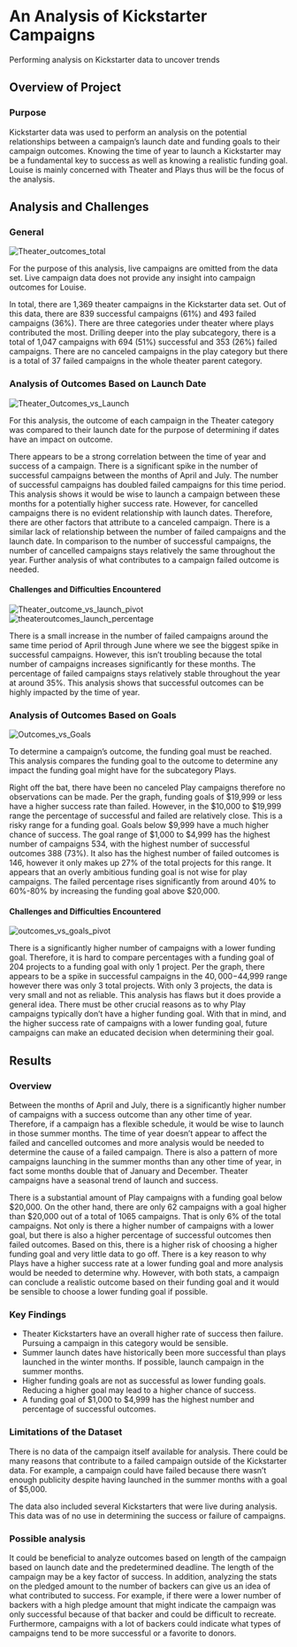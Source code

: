 # An Analysis of Kickstarter Campaigns
Performing analysis on Kickstarter data to uncover trends

## Overview of Project
### Purpose
Kickstarter data was used to perform an analysis on the potential relationships between a campaign’s launch date and funding goals to their campaign outcomes. Knowing the time of year to launch a Kickstarter may be a fundamental key to success as well as knowing a realistic funding goal. Louise is mainly concerned with Theater and Plays thus will be the focus of the analysis. 

## Analysis and Challenges
### General
![Theater_outcomes_total](theater_outcomes_total.png)

For the purpose of this analysis, live campaigns are omitted from the data set. Live campaign data does not provide any insight into campaign outcomes for Louise. 

In total, there are 1,369 theater campaigns in the Kickstarter data set.  Out of this data, there are 839 successful campaigns (61%) and 493 failed campaigns (36%). There are three categories under theater where plays contributed the most. Drilling deeper into the play subcategory, there is a total of 1,047 campaigns with 694 (51%) successful and 353 (26%) failed campaigns. There are no canceled campaigns in the play category but there is a total of 37 failed campaigns in the whole theater parent category.

### Analysis of Outcomes Based on Launch Date
![Theater_Outcomes_vs_Launch](Theater_Outcomes_vs_Launch.png)

For this analysis, the outcome of each campaign in the Theater category was compared to their launch date for the purpose of determining if dates have an impact on outcome. 

There appears to be a strong correlation between the time of year and success of a campaign. There is a significant spike in the number of successful campaigns between the months of April and July. The number of successful campaigns has doubled failed campaigns for this time period. This analysis shows it would be wise to launch a campaign between these months for a potentially higher success rate. However, for cancelled campaigns there is no evident relationship with launch dates. Therefore, there are other factors that attribute to a canceled campaign. There is a similar lack of relationship between the number of failed campaigns and the launch date. In comparison to the number of successful campaigns, the number of cancelled campaigns stays relatively the same throughout the year. Further analysis of what contributes to a campaign failed outcome is needed. 

#### Challenges and Difficulties Encountered
![Theater_outcome_vs_launch_pivot](Theater_outcome_vs_launch_pivot.png)
![theateroutcomes_launch_percentage](theateroutcomes_launch_percentage.png)

There is a small increase in the number of failed campaigns around the same time period of April through June where we see the biggest spike in successful campaigns. However, this isn’t troubling because the total number of campaigns increases significantly for these months. The percentage of failed campaigns stays relatively stable throughout the year at around 35%. This analysis shows that successful outcomes can be highly impacted by the time of year.

### Analysis of Outcomes Based on Goals

![Outcomes_vs_Goals](Outcomes_vs_Goals.png)

To determine a campaign’s outcome, the funding goal must be reached. This analysis compares the funding goal to the outcome to determine any impact the funding goal might have for the subcategory Plays. 

Right off the bat, there have been no canceled Play campaigns therefore no observations can be made. Per the graph, funding goals of $19,999 or less have a higher success rate than failed. However, in the $10,000 to $19,999 range the percentage of successful and failed are relatively close. This is a risky range for a funding goal. Goals below $9,999 have a much higher chance of success. The goal range of $1,000 to $4,999 has the highest number of campaigns 534, with the highest number of successful outcomes 388 (73%). It also has the highest number of failed outcomes is 146, however it only makes up 27% of the total projects for this range. It appears that an overly ambitious funding goal is not wise for play campaigns. The failed percentage rises significantly from around 40% to 60%-80% by increasing the funding goal above $20,000.

#### Challenges and Difficulties Encountered
![outcomes_vs_goals_pivot](outcomes_vs_goals_pivot.png)

There is a significantly higher number of campaigns with a lower funding goal. Therefore, it is hard to compare percentages with a funding goal of 204 projects to a funding goal with only 1 project. Per the graph, there appears to be a spike in successful campaigns in the $40,000-$44,999 range however there was only 3 total projects. With only 3 projects, the data is very small and not as reliable. This analysis has flaws but it does provide a general idea. There must be other crucial reasons as to why Play campaigns typically don’t have a higher funding goal. With that in mind, and the higher success rate of campaigns with a lower funding goal, future campaigns can make an educated decision when determining their goal. 

## Results

### Overview

Between the months of April and July, there is a significantly higher number of campaigns with a success outcome than any other time of year. Therefore, if a campaign has a flexible schedule, it would be wise to launch in those summer months. The time of year doesn’t appear to affect the failed and cancelled outcomes and more analysis would be needed to determine the cause of a failed campaign. There is also a pattern of more campaigns launching in the summer months than any other time of year, in fact some months double that of January and December. Theater campaigns have a seasonal trend of launch and success. 

There is a substantial amount of Play campaigns with a funding goal below $20,000. On the other hand, there are only 62 campaigns with a goal higher than $20,000 out of a total of 1065 campaigns. That is only 6% of the total campaigns. Not only is there a higher number of campaigns with a lower goal, but there is also a higher percentage of successful outcomes then failed outcomes. Based on this, there is a higher risk of choosing a higher funding goal and very little data to go off. There is a key reason to why Plays have a higher success rate at a lower funding goal and more analysis would be needed to determine why. However, with both stats, a campaign can conclude a realistic outcome based on their funding goal and it would be sensible to choose a lower funding goal if possible. 

### Key Findings

* Theater Kickstarters have an overall higher rate of success then failure. Pursuing a campaign in this category would be sensible.
* Summer launch dates have historically been more successful than plays launched in the winter months. If possible, launch campaign in the summer months.
* Higher funding goals are not as successful as lower funding goals. Reducing a higher goal may lead to a higher chance of success.
* A funding goal of $1,000 to $4,999 has the highest number and percentage of successful outcomes.


### Limitations of the Dataset

There is no data of the campaign itself available for analysis. There could be many reasons that contribute to a failed campaign outside of the Kickstarter data. For example, a campaign could have failed because there wasn’t enough publicity despite having launched in the summer months with a goal of $5,000. 

The data also included several Kickstarters that were live during analysis. This data was of no use in determining the success or failure of campaigns. 

### Possible analysis 

It could be beneficial to analyze outcomes based on length of the campaign based on launch date and the predetermined deadline. The length of the campaign may be a key factor of success. 
In addition, analyzing the stats on the pledged amount to the number of backers can give us an idea of what contributed to success. For example, if there were a lower number of backers with a high pledge amount that might indicate the campaign was only successful because of that backer and could be difficult to recreate. Furthermore, campaigns with a lot of backers could indicate what types of campaigns tend to be more successful or a favorite to donors.
